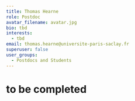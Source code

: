 ```yaml
---
title: Thomas Hearne
role: Postdoc
avatar_filename: avatar.jpg
bio: tbd
interests:
  - tbd
email: thomas.hearne@universite-paris-saclay.fr
superuser: false
user_groups:
  - Postdocs and Students
---
```

# to be completed